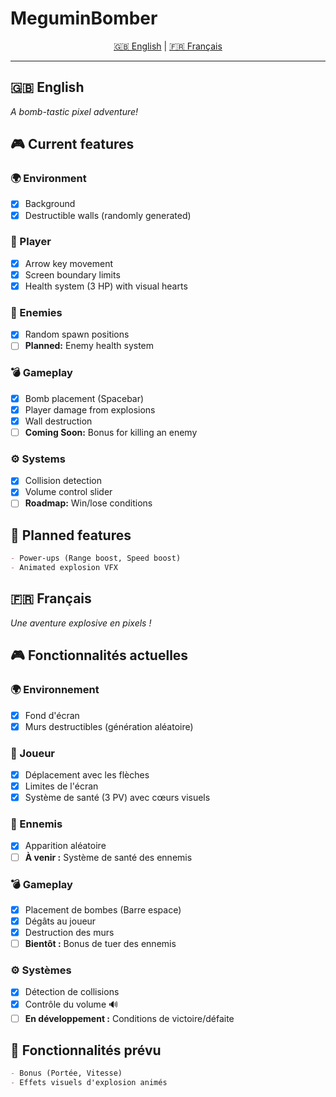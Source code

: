 # MeguminBomber

<p align="center">
  <a href="#english-version">🇬🇧 English</a> | 
  <a href="#version-française">🇫🇷 Français</a>
</p>

---

## <a id="english-version"></a>🇬🇧 English

_A bomb-tastic pixel adventure!_

## 🎮 Current features

### 🌍 Environment

- [x] Background 
- [x] Destructible walls (randomly generated)

### 🧙 Player

- [x] Arrow key movement
- [x] Screen boundary limits
- [x] Health system (3 HP) with visual hearts

### 👾 Enemies

- [x] Random spawn positions
- [ ] **Planned:** Enemy health system

### 💣 Gameplay

- [x] Bomb placement (Spacebar)
- [x] Player damage from explosions
- [x] Wall destruction
- [ ] **Coming Soon:** Bonus for killing an enemy

### ⚙️ Systems

- [x] Collision detection
- [x] Volume control slider
- [ ] **Roadmap:** Win/lose conditions

## 🚀 Planned features

```md
- Power-ups (Range boost, Speed boost)
- Animated explosion VFX
```

## <a id="version-française"></a>🇫🇷 Français

_Une aventure explosive en pixels !_

## 🎮 Fonctionnalités actuelles

### 🌍 Environnement

- [x] Fond d'écran
- [x] Murs destructibles (génération aléatoire)

### 🧙 Joueur

- [x] Déplacement avec les flèches
- [x] Limites de l'écran
- [x] Système de santé (3 PV) avec cœurs visuels

### 👾 Ennemis

- [x] Apparition aléatoire
- [ ] **À venir :** Système de santé des ennemis

### 💣 Gameplay

- [x] Placement de bombes (Barre espace)
- [x] Dégâts au joueur
- [x] Destruction des murs
- [ ] **Bientôt :** Bonus de tuer des ennemis

### ⚙️ Systèmes

- [x] Détection de collisions
- [x] Contrôle du volume 🔊
- [ ] **En développement :** Conditions de victoire/défaite

## 🚀 Fonctionnalités prévu

```md
- Bonus (Portée, Vitesse)
- Effets visuels d'explosion animés
```

</details>
